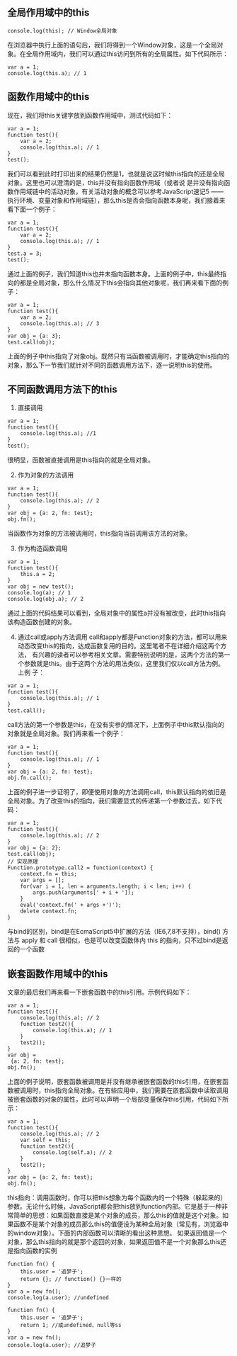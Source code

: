 ## 全局作用域中的this
```
console.log(this); // Window全局对象
```
在浏览器中执行上面的语句后，我们将得到一个Window对象，这是一个全局对象。在全局作用域内，我们可以通过this访问到所有的全局属性。如下代码所示：
```
var a = 1;
console.log(this.a); // 1
```
## 函数作用域中的this
现在，我们将this关键字放到函数作用域中，测试代码如下：
```
var a = 1;
function test(){
    var a = 2;
    console.log(this.a); // 1
}
test();
```
我们可以看到此时打印出来的结果仍然是1，也就是说这时候this指向的还是全局对象。这里也可以澄清的是，this并没有指向函数作用域（或者说 是并没有指向函数作用域链中的活动对象，有关活动对象的概念可以参考JavaScript速记5 —— 执行环境、变量对象和作用域链），那么this是否会指向函数本身呢，我们接着来看下面一个例子：
```
var a = 1;
function test(){
    var a = 2;
    console.log(this.a); // 1
}
test.a = 3;
test();
```
通过上面的例子，我们知道this也并未指向函数本身。上面的例子中，this最终指向的都是全局对象，那么什么情况下this会指向其他对象呢，我们再来看下面的例子：
```
var a = 1;
function test(){
    var a = 2;
    console.log(this.a); // 3
}
var obj = {a: 3};
test.call(obj);
```
上面的例子中this指向了对象obj。既然只有当函数被调用时，才能确定this指向的对象，那么下一节我们就针对不同的函数调用方法下，逐一说明this的使用。

## 不同函数调用方法下的this
1. 直接调用
```
var a = 1;
function test(){
    console.log(this.a); //1
}
test();
```
很明显，函数被直接调用是this指向的就是全局对象。

2. 作为对象的方法调用
```
var a = 1;
function test(){
    console.log(this.a); // 2
}
var obj = {a: 2, fn: test};
obj.fn();
```
当函数作为对象的方法被调用时，this指向当前调用该方法的对象。

3. 作为构造函数调用
```
var a = 1;
function test(){
    this.a = 2;
}
var obj = new test();
console.log(a); // 1
console.log(obj.a); // 2
```
通过上面的代码结果可以看到，全局对象中的属性a并没有被改变，此时this指向该构造函数创建的对象。

4. 通过call或apply方法调用
call和apply都是Function对象的方法，都可以用来动态改变this的指向，达成函数复用的目的。这里笔者不在详细介绍这两个方法， 有兴趣的读者可以参考相关文章。需要特别说明的是，这两个方法的第一个参数就是this。由于这两个方法的用法类似，这里我们仅以call方法为例。上例 子：
```
var a = 1;
function test(){
    console.log(this.a); // 1
}
test.call();
```
call方法的第一个参数是this，在没有实参的情况下，上面例子中this默认指向的对象就是全局对象。我们再来看一个例子：
```
var a = 1;
function test(){
    console.log(this.a); // 1
}
var obj = {a: 2, fn: test};
obj.fn.call();
```
上面的例子进一步证明了，即便使用对象的方法调用call，this默认指向的依旧是全局对象。为了改变this的指向，我们需要显式的传递第一个参数过去，如下代码：
```
var a = 1;
function test(){
    console.log(this.a); // 2
}
var obj = {a: 2};
test.call(obj);
// 实现原理
Function.prototype.call2 = function(context) {
    context.fn = this;
    var args = [];
    for(var i = 1, len = arguments.length; i < len; i++) {
        args.push(arguments[' + i + ']);
    }
    eval('context.fn(' + args +')');
    delete context.fn;
}
```
与bind的区别，bind是在EcmaScript5中扩展的方法（IE6,7,8不支持），bind() 方法与 apply 和 call 很相似，也是可以改变函数体内 this 的指向，只不过bind是返回的一个函数
## 嵌套函数作用域中的this
文章的最后我们再来看一下嵌套函数中的this引用。示例代码如下：
```
var a = 1;
function test(){
    console.log(this.a); // 2
    function test2(){
        console.log(this.a); // 1
    }
    test2();
}
var obj =
 {a: 2, fn: test};
obj.fn();
```
上面的例子说明，嵌套函数被调用是并没有继承被嵌套函数的this引用，在嵌套函数被调用时，this指向全局对象。在有些应用中，我们需要在嵌套函数中读取调用被嵌套函数的对象的属性，此时可以声明一个局部变量保存this引用，代码如下所示：
```
var a = 1;
function test(){
    console.log(this.a); // 2
    var self = this;
    function test2(){
        console.log(self.a); // 2
    }
    test2();
}
var obj = {a: 2, fn: test};
obj.fn();
```
this指向：调用函数时，你可以把this想象为每个函数内的一个特殊（躲起来的）参数。无论什么时候，JavaScript都会把this放到function内部。它是基于一种非常简单的思想：如果函数直接是某个对象的成员，那么this的值就是这个对象。如果函数不是某个对象的成员那么this的值便设为某种全局对象（常见有，浏览器中的window对象）。下面的内部函数可以清晰的看出这种思想。
如果返回值是一个对象，那么this指向的就是那个返回的对象，如果返回值不是一个对象那么this还是指向函数的实例

```
function fn() {
    this.user = '追梦子';
    return {}; // function() {}一样的
}
var a = new fn();
console.log(a.user); //undefined

function fn() {
    this.user = '追梦子';
    return 1; //或undefined、null等ss
}
var a = new fn();
console.log(a.user); //追梦子
```